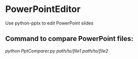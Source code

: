 # PowerPointEditor
Use python-pptx to edit PowerPoint slides

## Command to compare PowerPoint files:
*python PptComparer.py path/to/file1 path/to/file2*

